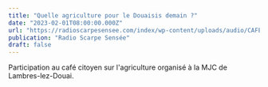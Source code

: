 ```yaml
---
title: "Quelle agriculture pour le Douaisis demain ?"
date: "2023-02-01T08:00:00.000Z"
url: "https://radioscarpesensee.com/index/wp-content/uploads/audio/CAFE-CITOYEN-230211-Quelle-agriculture-pour-le-Douaisis-demain.mp3"
publication: "Radio Scarpe Sensée"
draft: false
---
```


Participation au café citoyen sur l'agriculture organisé à la MJC de Lambres-lez-Douai.
